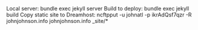 Local server: bundle exec jekyll server
Build to deploy: bundle exec jekyll build
Copy static site to Dreamhost: ncftpput -u johnatl -p ikrAdQsf7qzr -R johnjohnson.info johnjohnson.info _site/*
